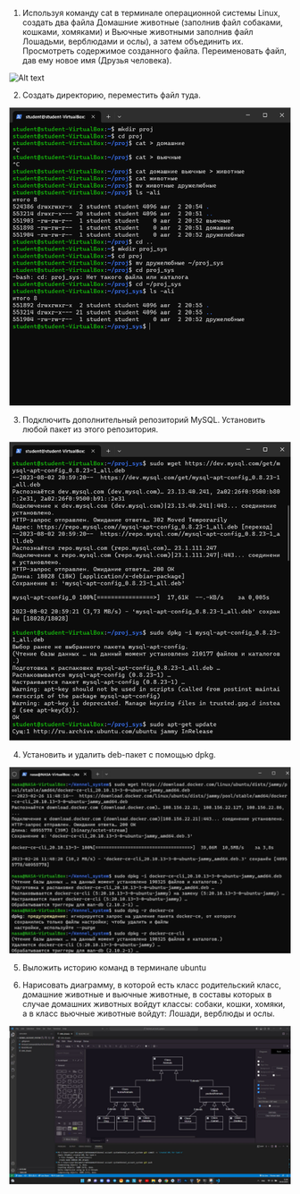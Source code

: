1. Используя команду cat в терминале операционной системы Linux, создать
два файла Домашние животные (заполнив файл собаками, кошками,
хомяками) и Вьючные животными заполнив файл Лошадьми, верблюдами и
ослы), а затем объединить их. Просмотреть содержимое созданного файла.
Переименовать файл, дав ему новое имя (Друзья человека).

![Alt text](1.png)

2. Создать директорию, переместить файл туда.

![Alt text](img/2.png)

3. Подключить дополнительный репозиторий MySQL. Установить любой пакет из этого репозитория.

![Alt text](img/3.png)

4. Установить и удалить deb-пакет с помощью dpkg.

![Alt text](img/4.png)

5. Выложить историю команд в терминале ubuntu

6. Нарисовать диаграмму, в которой есть класс родительский класс, домашние животные и вьючные животные, в составы которых в случае домашних животных войдут классы: собаки, кошки, хомяки, а в класс вьючные животные войдут: Лошади, верблюды и ослы.

![Alt text](img/6.jpg)


